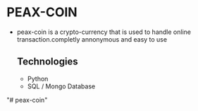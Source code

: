 # PEAX-COIN
- peax-coin is a crypto-currency that is used to handle online transaction.completly annonymous and easy to use


    ## Technologies
    - Python
    - SQL / Mongo Database

"# peax-coin" 
